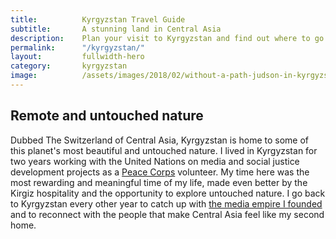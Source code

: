 ```yaml
---
title: 			Kyrgyzstan Travel Guide
subtitle: 		A stunning land in Central Asia
description: 	Plan your visit to Kyrgyzstan and find out where to go and what to do in Kyrgyzstan. Read about itineraries, activities, places to stay and travel essentials.
permalink: 		"/kyrgyzstan/"
layout: 		fullwidth-hero
category: 		kyrgyzstan
image: 			/assets/images/2018/02/without-a-path-judson-in-kyrgyzstan.jpg
---
```


## Remote and untouched nature

Dubbed The Switzerland of Central Asia, Kyrgyzstan is home to some of this planet's most beautiful and untouched nature. I lived in Kyrgyzstan for two years working with the United Nations on media and social justice development projects as a [Peace Corps](https://www.peacecorps.gov/) volunteer. My time here was the most rewarding and meaningful time of my life, made even better by the Kirgiz hospitality and the opportunity to explore untouched nature. I go back to Kyrgyzstan every other year to catch up with [the media empire I founded](http://kyrgyzmedia.com/) and to reconnect with the people that make Central Asia feel like my second home.